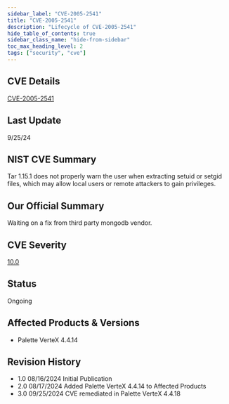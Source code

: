 ```yaml
---
sidebar_label: "CVE-2005-2541"
title: "CVE-2005-2541"
description: "Lifecycle of CVE-2005-2541"
hide_table_of_contents: true
sidebar_class_name: "hide-from-sidebar"
toc_max_heading_level: 2
tags: ["security", "cve"]
---
```


## CVE Details

[CVE-2005-2541](https://nvd.nist.gov/vuln/detail/CVE-2005-2541)

## Last Update

9/25/24

## NIST CVE Summary

Tar 1.15.1 does not properly warn the user when extracting setuid or setgid files, which may allow local users or remote
attackers to gain privileges.

## Our Official Summary

Waiting on a fix from third party mongodb vendor.

## CVE Severity

[10.0](https://nvd.nist.gov/vuln/detail/CVE-2005-2541)

## Status

Ongoing

## Affected Products & Versions

- Palette VerteX 4.4.14

## Revision History

- 1.0 08/16/2024 Initial Publication
- 2.0 08/17/2024 Added Palette VerteX 4.4.14 to Affected Products
- 3.0 09/25/2024 CVE remediated in Palette VerteX 4.4.18
